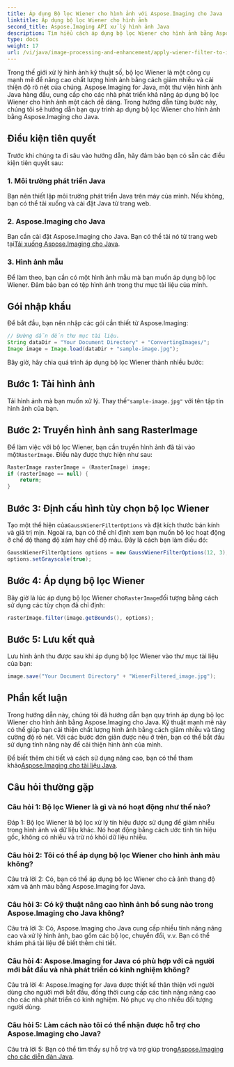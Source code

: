 ```yaml
---
title: Áp dụng Bộ lọc Wiener cho hình ảnh với Aspose.Imaging cho Java
linktitle: Áp dụng bộ lọc Wiener cho hình ảnh
second_title: Aspose.Imaging API xử lý hình ảnh Java
description: Tìm hiểu cách áp dụng bộ lọc Wiener cho hình ảnh bằng Aspose.Imaging cho Java, nâng cao chất lượng hình ảnh và giảm nhiễu một cách dễ dàng.
type: docs
weight: 17
url: /vi/java/image-processing-and-enhancement/apply-wiener-filter-to-images/
---
```


Trong thế giới xử lý hình ảnh kỹ thuật số, bộ lọc Wiener là một công cụ mạnh mẽ để nâng cao chất lượng hình ảnh bằng cách giảm nhiễu và cải thiện độ rõ nét của chúng. Aspose.Imaging for Java, một thư viện hình ảnh Java hàng đầu, cung cấp cho các nhà phát triển khả năng áp dụng bộ lọc Wiener cho hình ảnh một cách dễ dàng. Trong hướng dẫn từng bước này, chúng tôi sẽ hướng dẫn bạn quy trình áp dụng bộ lọc Wiener cho hình ảnh bằng Aspose.Imaging cho Java.

## Điều kiện tiên quyết

Trước khi chúng ta đi sâu vào hướng dẫn, hãy đảm bảo bạn có sẵn các điều kiện tiên quyết sau:

### 1. Môi trường phát triển Java

Bạn nên thiết lập môi trường phát triển Java trên máy của mình. Nếu không, bạn có thể tải xuống và cài đặt Java từ trang web.

### 2. Aspose.Imaging cho Java

Bạn cần cài đặt Aspose.Imaging cho Java. Bạn có thể tải nó từ trang web tại[Tải xuống Aspose.Imaging cho Java](https://releases.aspose.com/imaging/java/).

### 3. Hình ảnh mẫu

Để làm theo, bạn cần có một hình ảnh mẫu mà bạn muốn áp dụng bộ lọc Wiener. Đảm bảo bạn có tệp hình ảnh trong thư mục tài liệu của mình.

## Gói nhập khẩu

Để bắt đầu, bạn nên nhập các gói cần thiết từ Aspose.Imaging:

```java
// Đường dẫn đến thư mục tài liệu.
String dataDir = "Your Document Directory" + "ConvertingImages/";
Image image = Image.load(dataDir + "sample-image.jpg");
```

Bây giờ, hãy chia quá trình áp dụng bộ lọc Wiener thành nhiều bước:

## Bước 1: Tải hình ảnh

 Tải hình ảnh mà bạn muốn xử lý. Thay thế`"sample-image.jpg"` với tên tập tin hình ảnh của bạn.

## Bước 2: Truyền hình ảnh sang RasterImage

 Để làm việc với bộ lọc Wiener, bạn cần truyền hình ảnh đã tải vào một`RasterImage`. Điều này được thực hiện như sau:

```java
RasterImage rasterImage = (RasterImage) image;
if (rasterImage == null) {
    return;
}
```

## Bước 3: Định cấu hình tùy chọn bộ lọc Wiener

 Tạo một thể hiện của`GaussWienerFilterOptions` và đặt kích thước bán kính và giá trị mịn. Ngoài ra, bạn có thể chỉ định xem bạn muốn bộ lọc hoạt động ở chế độ thang độ xám hay chế độ màu. Đây là cách bạn làm điều đó:

```java
GaussWienerFilterOptions options = new GaussWienerFilterOptions(12, 3);
options.setGrayscale(true);
```

## Bước 4: Áp dụng bộ lọc Wiener

 Bây giờ là lúc áp dụng bộ lọc Wiener cho`RasterImage`đối tượng bằng cách sử dụng các tùy chọn đã chỉ định:

```java
rasterImage.filter(image.getBounds(), options);
```

## Bước 5: Lưu kết quả

Lưu hình ảnh thu được sau khi áp dụng bộ lọc Wiener vào thư mục tài liệu của bạn:

```java
image.save("Your Document Directory" + "WienerFiltered_image.jpg");
```

## Phần kết luận

Trong hướng dẫn này, chúng tôi đã hướng dẫn bạn quy trình áp dụng bộ lọc Wiener cho hình ảnh bằng Aspose.Imaging cho Java. Kỹ thuật mạnh mẽ này có thể giúp bạn cải thiện chất lượng hình ảnh bằng cách giảm nhiễu và tăng cường độ rõ nét. Với các bước đơn giản được nêu ở trên, bạn có thể bắt đầu sử dụng tính năng này để cải thiện hình ảnh của mình.

 Để biết thêm chi tiết và cách sử dụng nâng cao, bạn có thể tham khảo[Aspose.Imaging cho tài liệu Java](https://reference.aspose.com/imaging/java/).

## Câu hỏi thường gặp

### Câu hỏi 1: Bộ lọc Wiener là gì và nó hoạt động như thế nào?

Đáp 1: Bộ lọc Wiener là bộ lọc xử lý tín hiệu được sử dụng để giảm nhiễu trong hình ảnh và dữ liệu khác. Nó hoạt động bằng cách ước tính tín hiệu gốc, không có nhiễu và trừ nó khỏi dữ liệu nhiễu.

### Câu hỏi 2: Tôi có thể áp dụng bộ lọc Wiener cho hình ảnh màu không?

Câu trả lời 2: Có, bạn có thể áp dụng bộ lọc Wiener cho cả ảnh thang độ xám và ảnh màu bằng Aspose.Imaging for Java.

### Câu hỏi 3: Có kỹ thuật nâng cao hình ảnh bổ sung nào trong Aspose.Imaging cho Java không?

Câu trả lời 3: Có, Aspose.Imaging cho Java cung cấp nhiều tính năng nâng cao và xử lý hình ảnh, bao gồm các bộ lọc, chuyển đổi, v.v. Bạn có thể khám phá tài liệu để biết thêm chi tiết.

### Câu hỏi 4: Aspose.Imaging for Java có phù hợp với cả người mới bắt đầu và nhà phát triển có kinh nghiệm không?

Câu trả lời 4: Aspose.Imaging for Java được thiết kế thân thiện với người dùng cho người mới bắt đầu, đồng thời cung cấp các tính năng nâng cao cho các nhà phát triển có kinh nghiệm. Nó phục vụ cho nhiều đối tượng người dùng.

### Câu hỏi 5: Làm cách nào tôi có thể nhận được hỗ trợ cho Aspose.Imaging cho Java?

 Câu trả lời 5: Bạn có thể tìm thấy sự hỗ trợ và trợ giúp trong[Aspose.Imaging cho các diễn đàn Java](https://forum.aspose.com/).